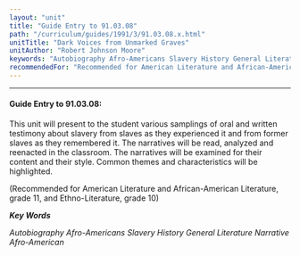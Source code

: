 ```yaml
---
layout: "unit"
title: "Guide Entry to 91.03.08"
path: "/curriculum/guides/1991/3/91.03.08.x.html"
unitTitle: "Dark Voices from Unmarked Graves"
unitAuthor: "Robert Johnson Moore"
keywords: "Autobiography Afro-Americans Slavery History General Literature Narrative Afro-American"
recommendedFor: "Recommended for American Literature and African-American Literature, grade 11, and Ethno-Literature, grade 10"
---
```

<body>
<hr/>
 <h4>
  Guide Entry to 91.03.08:
 </h4>
 This unit will present to the student various samplings of oral and written testimony about slavery from slaves as they experienced it and from former slaves as they remembered it. The narratives will be read, analyzed and reenacted in the classroom. The narratives will be examined for their content and their style. Common themes and characteristics will be highlighted.
 <p>
  (Recommended for American Literature and African-American Literature, grade 11, and Ethno-Literature, grade 10)
 </p>
<p>
  <b>
   <i>
    Key Words
   </i>
  </b>
  <br/>
 </p>
 <p>
  <i>
   Autobiography Afro-Americans Slavery History General Literature Narrative Afro-American
  </i>
 </p>

</body>